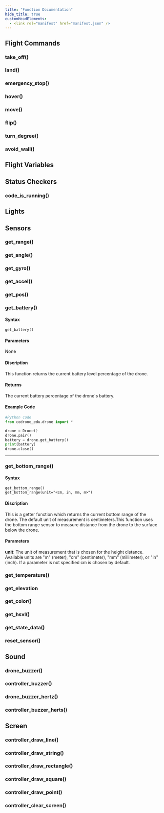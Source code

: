 ```yaml
---
title: "Function Documentation"
hide_title: true
customHeadElements:
  - <link rel="manifest" href="manifest.json" />
---
```


<div className='level3_body'>

## Flight Commands

### take_off()

### land()


### emergency_stop()

### hover()

### move()

### flip()

### turn_degree()

### avoid_wall()

## Flight Variables

## Status Checkers

### code_is_running()

## Lights

## Sensors

### get_range()

### get_angle()

### get_gyro()

### get_accel()

### get_pos()

### get_battery()

#### Syntax
``get_battery()``

#### Parameters
None

#### Discription
This function returns the current battery level percentage of the drone.

#### Returns
The current battery percentage of the drone's battery.

#### Example Code

```python
#Python code
from codrone_edu.drone import *

drone = Drone()    
drone.pair()    
battery = drone.get_battery()    
print(battery)    
drone.close()    
```

<hr/>

### get_bottom_range()

#### Syntax
``get_bottom_range()``  
``get_bottom_range(unit="<cm, in, mm, m>")``

#### Discription
This is a getter function which returns the current bottom range of the drone. 
The default unit of measurement is centimeters.This function uses the bottom range sensor to measure distance from the drone to the surface below the drone.

#### Parameters
**unit**: The unit of measurement that is chosen for the height distance. Available units are "m" (meter), "cm" (centimeter), "mm" (millimeter), or "in" (inch). If a parameter is not specified cm is chosen by default.

### get_temperature()

### get_elevation

### get_color()

### get_hsvl()

### get_state_data()

### reset_sensor()

## Sound

### drone_buzzer()

### controller_buzzer()

### drone_buzzer_hertz()

### controller_buzzer_herts()

## Screen

### controller_draw_line()

### controller_draw_string()

### controller_draw_rectangle()

### controller_draw_square()

### controller_draw_point()

### controller_clear_screen()

</div>